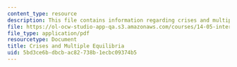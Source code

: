 ```yaml
---
content_type: resource
description: This file contains information regarding crises and multiple equilibria.
file: https://ol-ocw-studio-app-qa.s3.amazonaws.com/courses/14-05-intermediate-macroeconomics-spring-2013/5bd3ce6bdbcbac82738b1ecbc09374b5_MIT14_05S13_LecNot_crises.pdf
file_type: application/pdf
resourcetype: Document
title: Crises and Multiple Equilibria
uid: 5bd3ce6b-dbcb-ac82-738b-1ecbc09374b5
---
```

